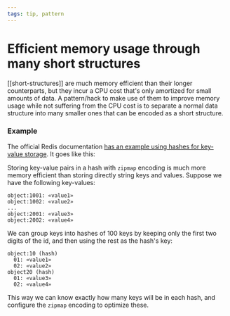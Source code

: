 ```yaml
---
tags: tip, pattern
---
```


# Efficient memory usage through many short structures
[[short-structures]] are much memory efficient than their longer counterparts, but they incur a CPU cost that's only amortized for small amounts of data. A pattern/hack to make use of them to improve memory usage while not suffering from the CPU cost is to separate a normal data structure into many smaller ones that can be encoded as a short structure.

### Example
The official Redis documentation [has an example using hashes for key-value storage](https://redis.io/docs/reference/optimization/memory-optimization/#using-hashes-to-abstract-a-very-memory-efficient-plain-key-value-store-on-top-of-redis). It goes like this:

Storing key-value pairs in a hash with `zipmap` encoding is much more memory efficient than storing directly string keys and values. Suppose we have the following key-values:

```
object:1001: «value1»
object:1002: «value2»
...
object:2001: «value3»
object:2002: «value4»
```

We can group keys into hashes of 100 keys by keeping only the first two digits of the id, and then using the rest as the hash's key:

```
object:10 (hash)
  01: «value1»
  02: «value2»
object20 (hash)
  01: «value3»
  02: «value4»
```

This way we can know exactly how many keys will be in each hash, and configure the `zipmap` encoding to optimize these.
